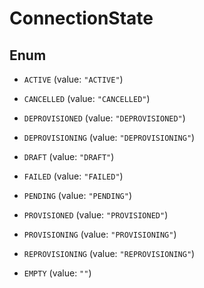 

# ConnectionState

## Enum


* `ACTIVE` (value: `"ACTIVE"`)

* `CANCELLED` (value: `"CANCELLED"`)

* `DEPROVISIONED` (value: `"DEPROVISIONED"`)

* `DEPROVISIONING` (value: `"DEPROVISIONING"`)

* `DRAFT` (value: `"DRAFT"`)

* `FAILED` (value: `"FAILED"`)

* `PENDING` (value: `"PENDING"`)

* `PROVISIONED` (value: `"PROVISIONED"`)

* `PROVISIONING` (value: `"PROVISIONING"`)

* `REPROVISIONING` (value: `"REPROVISIONING"`)

* `EMPTY` (value: `""`)



